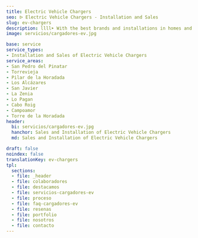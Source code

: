 ```yaml
---
title: Electric Vehicle Chargers
seo: ᐅ Electric Vehicle Chargers - Installation and Sales
slug: ev-chargers
description: llll➤ With the best brands and installations in homes and community garages. ✅ Contact us for personalized advice and budgets.
image: servicios/cargadores-ev.jpg

base: service
service_types:
- Installation and Sales of Electric Vehicle Chargers
service_areas:
- San Pedro del Pinatar
- Torrevieja
- Pilar de la Horadada
- Los Alcázares
- San Javier
- La Zenia
- Lo Pagan
- Cabo Roig
- Campoamor
- Torre de la Horadada
header:
  bi: servicios/cargadores-ev.jpg
  hanchor: Sales and Installation of Electric Vehicle Chargers
  md: Sales and Installation of Electric Vehicle Chargers

draft: false
noindex: false
translationKey: ev-chargers
tpl:
  sections:
  - file: _header
  - file: colaboradores
  - file: destacamos
  - file: servicios-cargadores-ev
  - file: proceso
  - file: faq-cargadores-ev
  - file: resenas
  - file: portfolio
  - file: nosotros
  - file: contacto
---
```

